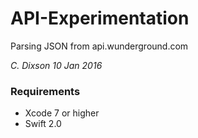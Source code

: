 # API-Experimentation

Parsing JSON from api.wunderground.com

_C. Dixson 10 Jan 2016_

### Requirements
* Xcode 7 or higher
* Swift 2.0
